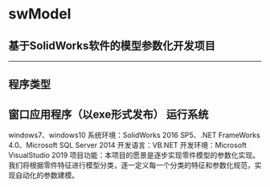 # swModel
基于SolidWorks软件的模型参数化开发项目
-----------------------------------
-----------------------------------
程序类型
-------
窗口应用程序（以exe形式发布）
运行系统
-------
windows7、windows10
系统环境：SolidWorks 2016 SP5、.NET FrameWorks 4.0、Microsoft SQL Server 2014
开发语言：VB.NET
开发环境：Microsoft VisualStudio 2019
项目功能：本项目的愿景是逐步实现零件模型的参数化实现。我们将根据零件特征进行模型分类，逐一定义每一个分类的特征和参数化规范，实现自动化的参数建模。

